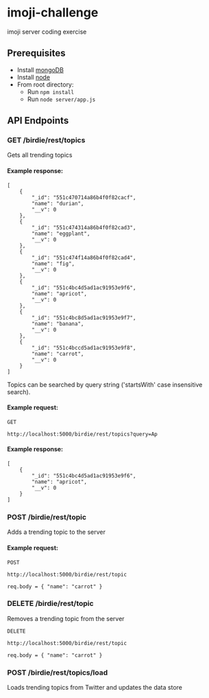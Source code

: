 # imoji-challenge
imoji server coding exercise

## Prerequisites
* Install [mongoDB](http://docs.mongodb.org/manual/installation/)
* Install [node](https://nodejs.org/download/)
* From root directory:
  * Run `npm install`
  * Run `node server/app.js`

## API Endpoints

### GET /birdie/rest/topics
Gets all trending topics

#### Example response:
```
[
    {
        "_id": "551c470714a86b4f0f82cacf",
        "name": "durian",
        "__v": 0
    },
    {
        "_id": "551c474314a86b4f0f82cad3",
        "name": "eggplant",
        "__v": 0
    },
    {
        "_id": "551c474f14a86b4f0f82cad4",
        "name": "fig",
        "__v": 0
    },
    {
        "_id": "551c4bc4d5ad1ac91953e9f6",
        "name": "apricot",
        "__v": 0
    },
    {
        "_id": "551c4bc8d5ad1ac91953e9f7",
        "name": "banana",
        "__v": 0
    },
    {
        "_id": "551c4bccd5ad1ac91953e9f8",
        "name": "carrot",
        "__v": 0
    }
]
```

Topics can be searched by query string ('startsWith' case insensitive search).

#### Example request:
`GET`

`http://localhost:5000/birdie/rest/topics?query=Ap`

#### Example response:
```
[
    {
        "_id": "551c4bc4d5ad1ac91953e9f6",
        "name": "apricot",
        "__v": 0
    }
]
```

### POST /birdie/rest/topic
Adds a trending topic to the server

#### Example request:
`POST`

`http://localhost:5000/birdie/rest/topic`

`req.body = {
  "name": "carrot"
}`

### DELETE /birdie/rest/topic
Removes a trending topic from the server

`DELETE`

`http://localhost:5000/birdie/rest/topic`

`req.body = {
  "name": "carrot"
}`

### POST /birdie/rest/topics/load
Loads trending topics from Twitter and updates the data store
